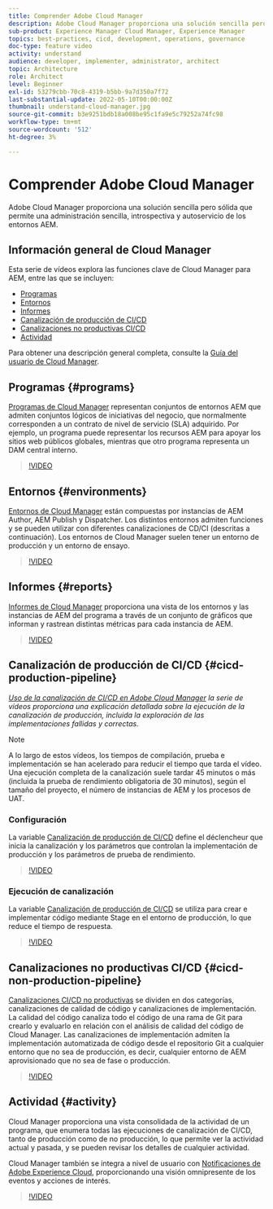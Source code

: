 ```yaml
---
title: Comprender Adobe Cloud Manager
description: Adobe Cloud Manager proporciona una solución sencilla pero sólida que permite una administración sencilla, introspectiva y autoservicio de los entornos AEM.
sub-product: Experience Manager Cloud Manager, Experience Manager
topics: best-practices, cicd, development, operations, governance
doc-type: feature video
activity: understand
audience: developer, implementer, administrator, architect
topic: Architecture
role: Architect
level: Beginner
exl-id: 53279cbb-70c8-4319-b5bb-9a7d350a7f72
last-substantial-update: 2022-05-10T00:00:00Z
thumbnail: understand-cloud-manager.jpg
source-git-commit: b3e9251bdb18a008be95c1fa9e5c79252a74fc98
workflow-type: tm+mt
source-wordcount: '512'
ht-degree: 3%

---
```


# Comprender Adobe Cloud Manager

Adobe Cloud Manager proporciona una solución sencilla pero sólida que permite una administración sencilla, introspectiva y autoservicio de los entornos AEM.

## Información general de Cloud Manager

Esta serie de vídeos explora las funciones clave de Cloud Manager para AEM, entre las que se incluyen:

* [Programas](#programs)
* [Entornos](#environments)
* [Informes](#reports)
* [Canalización de producción de CI/CD](#cicd-production-pipeline)
* [Canalizaciones no productivas CI/CD](#cicd-non-production-pipeline)
* [Actividad](#activity)

Para obtener una descripción general completa, consulte la [Guía del usuario de Cloud Manager](https://experienceleague.adobe.com/docs/experience-manager-cloud-manager/content/introduction.html?lang=es).

## Programas {#programs}

[Programas de Cloud Manager](https://experienceleague.adobe.com/docs/experience-manager-cloud-manager/content/getting-started/program-setup.html) representan conjuntos de entornos AEM que admiten conjuntos lógicos de iniciativas del negocio, que normalmente corresponden a un contrato de nivel de servicio (SLA) adquirido. Por ejemplo, un programa puede representar los recursos AEM para apoyar los sitios web públicos globales, mientras que otro programa representa un DAM central interno.

>[!VIDEO](https://video.tv.adobe.com/v/26313?quality=12&learn=on)

## Entornos {#environments}

[Entornos de Cloud Manager](https://experienceleague.adobe.com/docs/experience-manager-cloud-manager/content/using/managing-environments.html) están compuestas por instancias de AEM Author, AEM Publish y Dispatcher. Los distintos entornos admiten funciones y se pueden utilizar con diferentes canalizaciones de CD/CI (descritas a continuación). Los entornos de Cloud Manager suelen tener un entorno de producción y un entorno de ensayo.

>[!VIDEO](https://video.tv.adobe.com/v/26318?quality=12&learn=on)

## Informes {#reports}

[Informes de Cloud Manager](https://experienceleague.adobe.com/docs/experience-manager-cloud-manager/content/using/monitoring-environments.html) proporciona una vista de los entornos y las instancias de AEM del programa a través de un conjunto de gráficos que informan y rastrean distintas métricas para cada instancia de AEM.

>[!VIDEO](https://video.tv.adobe.com/v/26315?quality=12&learn=on)

## Canalización de producción de CI/CD {#cicd-production-pipeline}

*[Uso de la canalización de CI/CD en Adobe Cloud Manager](./use-the-cicd-pipeline-in-cloud-manager-for-aem.md) la serie de vídeos proporciona una explicación detallada sobre la ejecución de la canalización de producción, incluida la exploración de las implementaciones fallidas y correctas.*

>[!NOTE]
>
> A lo largo de estos vídeos, los tiempos de compilación, prueba e implementación se han acelerado para reducir el tiempo que tarda el vídeo. Una ejecución completa de la canalización suele tardar 45 minutos o más (incluida la prueba de rendimiento obligatoria de 30 minutos), según el tamaño del proyecto, el número de instancias de AEM y los procesos de UAT.

### Configuración

La variable [Canalización de producción de CI/CD](https://experienceleague.adobe.com/docs/experience-manager-cloud-manager/content/using/pipelines/production-pipelines.html) define el déclencheur que inicia la canalización y los parámetros que controlan la implementación de producción y los parámetros de prueba de rendimiento.

>[!VIDEO](https://video.tv.adobe.com/v/26314?quality=12&learn=on)

### Ejecución de canalización

La variable [Canalización de producción de CI/CD](https://experienceleague.adobe.com/docs/experience-manager-cloud-manager/content/using/code-deployment.html) se utiliza para crear e implementar código mediante Stage en el entorno de producción, lo que reduce el tiempo de respuesta.

>[!VIDEO](https://video.tv.adobe.com/v/26317?quality=12&learn=on)

## Canalizaciones no productivas CI/CD {#cicd-non-production-pipeline}

[Canalizaciones CI/CD no productivas](https://experienceleague.adobe.com/docs/experience-manager-cloud-manager/content/using/pipelines/production-pipelines.html) se dividen en dos categorías, canalizaciones de calidad de código y canalizaciones de implementación. La calidad del código canaliza todo el código de una rama de Git para crearlo y evaluarlo en relación con el análisis de calidad del código de Cloud Manager. Las canalizaciones de implementación admiten la implementación automatizada de código desde el repositorio Git a cualquier entorno que no sea de producción, es decir, cualquier entorno de AEM aprovisionado que no sea de fase o producción.

>[!VIDEO](https://video.tv.adobe.com/v/26316?quality=12&learn=on)

## Actividad {#activity}

Cloud Manager proporciona una vista consolidada de la actividad de un programa, que enumera todas las ejecuciones de canalización de CI/CD, tanto de producción como de no producción, lo que permite ver la actividad actual y pasada, y se pueden revisar los detalles de cualquier actividad.

Cloud Manager también se integra a nivel de usuario con [Notificaciones de Adobe Experience Cloud](https://experienceleague.adobe.com/docs/experience-manager-cloud-manager/content/using/notifications.html), proporcionando una visión omnipresente de los eventos y acciones de interés.

>[!VIDEO](https://video.tv.adobe.com/v/26319?quality=12&learn=on)
